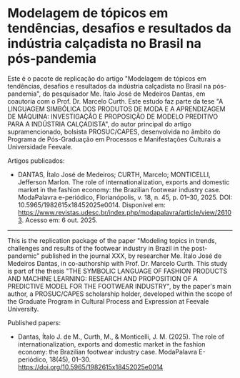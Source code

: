 # Modelagem de tópicos em tendências, desafios e resultados da indústria calçadista no Brasil na pós-pandemia

Este é o pacote de replicação do artigo "Modelagem de tópicos em tendências, desafios e resultados da indústria calçadista no Brasil na pós-pandemia", do pesquisador Me. Ítalo José de Medeiros Dantas, em coautoria com o Prof. Dr. Marcelo Curth. Este estudo faz parte da tese "A LINGUAGEM SIMBÓLICA DOS PRODUTOS DE MODA E A APRENDIZAGEM DE MÁQUINA: INVESTIGAÇÃO E PROPOSIÇÃO DE MODELO PREDITIVO PARA A INDÚSTRIA CALÇADISTA", do autor principal do artigo supramencionado, bolsista PROSUC/CAPES, desenvolvida no âmbito do Programa de Pós-Graduação em Processos e Manifestações Culturais a Universidade Feevale.

Artigos publicados:

* DANTAS, Ítalo José de Medeiros; CURTH, Marcelo; MONTICELLI, Jefferson Marlon. The role of internationalization, exports and domestic market in the fashion economy: the Brazilian footwear industry case. ModaPalavra e-periódico, Florianópolis, v. 18, n. 45, p. 01–30, 2025. DOI: 10.5965/1982615x18452025e0014. Disponível em: https://www.revistas.udesc.br/index.php/modapalavra/article/view/26103. Acesso em: 6 out. 2025.

-------------------

This is the replication package of the paper "Modeling topics in trends, challenges and results of the footwear industry in Brazil in the post-pandemic" published in the journal XXX, by researcher Me. Ítalo José de Medeiros Dantas, in co-authorship with Prof. Dr. Marcelo Curth. This study is part of the thesis "THE SYMBOLIC LANGUAGE OF FASHION PRODUCTS AND MACHINE LEARNING: RESEARCH AND PROPOSITION OF A PREDICTIVE MODEL FOR THE FOOTWEAR INDUSTRY", by the paper's main author, a PROSUC/CAPES scholarship holder, developed within the scope of the Graduate Program in Cultural Process and Expression at Feevale University.

Published papers:

* Dantas, Ítalo J. de M., Curth, M., & Monticelli, J. M. (2025). The role of internationalization, exports and domestic market in the fashion economy: the Brazilian footwear industry case. ModaPalavra E-periódico, 18(45), 01–30. https://doi.org/10.5965/1982615x18452025e0014
